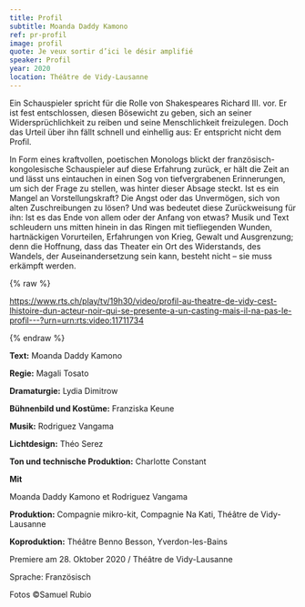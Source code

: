 ```yaml
---
title: Profil
subtitle: Moanda Daddy Kamono
ref: pr-profil
image: profil
quote: Je veux sortir d’ici le désir amplifié 
speaker: Profil
year: 2020
location: Théâtre de Vidy-Lausanne
---
```


Ein Schauspieler spricht für die Rolle von Shakespeares Richard III. vor. Er ist fest entschlossen, diesen Bösewicht zu geben, sich an seiner Widersprüchlichkeit zu reiben und seine Menschlichkeit freizulegen. Doch das Urteil über ihn fällt schnell und einhellig aus: Er entspricht nicht dem Profil.


In Form eines kraftvollen, poetischen Monologs blickt der französisch-kongolesische Schauspieler auf diese Erfahrung zurück, er hält die Zeit an und lässt uns eintauchen in einen Sog von tiefvergrabenen Erinnerungen, um sich der Frage zu stellen, was hinter dieser Absage steckt. Ist es ein Mangel an Vorstellungskraft? Die Angst oder das Unvermögen, sich von alten Zuschreibungen zu lösen? Und was bedeutet diese Zurückweisung für ihn: Ist es das Ende von allem oder der Anfang von etwas? Musik und Text schleudern uns mitten hinein in das Ringen mit tiefliegenden Wunden, hartnäckigen Vorurteilen, Erfahrungen von Krieg, Gewalt und Ausgrenzung; denn die Hoffnung, dass das Theater ein Ort des Widerstands, des Wandels, der Auseinandersetzung sein kann, besteht nicht – sie muss erkämpft werden.

{% raw %}

https://www.rts.ch/play/tv/19h30/video/profil-au-theatre-de-vidy-cest-lhistoire-dun-acteur-noir-qui-se-presente-a-un-casting-mais-il-na-pas-le-profil---?urn=urn:rts:video:11711734

{% endraw %}

**Text:** Moanda Daddy Kamono

**Regie:** Magali Tosato

**Dramaturgie:** Lydia Dimitrow

**Bühnenbild und Kostüme:** Franziska Keune

**Musik:** Rodriguez Vangama

**Lichtdesign:** Théo Serez

**Ton und technische Produktion:** Charlotte Constant



**Mit**

Moanda Daddy Kamono et Rodriguez Vangama

**Produktion:** Compagnie mikro-kit, Compagnie Na Kati, Théâtre de Vidy-Lausanne

**Koproduktion:** Théâtre Benno Besson, Yverdon-les-Bains 


Premiere am 28. Oktober 2020 / Théâtre de Vidy-Lausanne

Sprache: Französisch

Fotos ©Samuel Rubio
